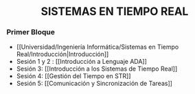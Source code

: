<center style="font-weight: bold; font-size: 25 ">SISTEMAS EN TIEMPO REAL</center>

### Primer Bloque ###

- [[Universidad/Ingeniería Informática/Sistemas en Tiempo Real/Introducción|Introducción]]
- Sesión 1 y 2 : [[Introducción a Lenguaje ADA]]
- Sesión 3: [[Introducción a los Sistemas de Tiempo Real]]
- Sesión 4: [[Gestión del Tiempo en STR]]
- Sesión 5: [[Comunicación y Sincronización de Tareas]]